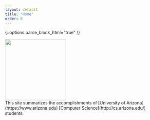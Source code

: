 ```yaml
---
layout: default
title: "Home"
order: 0
---
```


{::options parse_block_html="true" /}

<div class="row">
<div class="col-sm-4 d-flex justify-content-center align-items-center">
<image src="assets/images/uacs.png" width="200" />
</div>

<div class="col-sm-8">
This site summarizes the accomplishments of [University of Arizona](https://www.arizona.edu) [Computer Science](http://cs.arizona.edu/) students.

</div>
